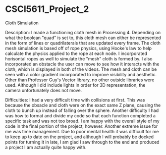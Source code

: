 # CSCI5611_Project_2
Cloth Simulation

Description:
I made a functioning cloth mesh in Processing 4. Depending on what the boolean "quad" is set to, this cloth mesh can either be represented in the form of lines or quadrilaterals that are updated every frame. The cloth mesh simulation is based off of rope physics, using Hooke's law to help calculate the physics applied to the rope at each node. I incorporated horisontal ropes as well to simulate the "mesh" cloth is formed by. I also incorporated an obstacle the user can move to see how it interacts with the cloth, which is displayed in both of the videos. The mesh and cloth can be seen with a color gradient incorporated to improve visibility and aesthetic. Other than Professor Guy's Vector library, no other outside libraries were used. Although I did include lights in order for 3D representation, the camera unfortunately does not move.

Difficulties:
I had a very difficult time with collisions at first. This was because the obsacle and cloth were on the exact same Z plane, causing the cloth to bunch up instead of falling over the sphere. Another difficulty I had was how to format and divide my code so that each function completed a specific task and was not too broad. I am happy with the overall style of my code in the final portion of the project, however. Another extreme issue for me was time management. Due to poor mental health it was difficult for me to keep up to date on the project, and although I will probably be docked points for turning it in late, I am glad I saw through to the end and produced a project I am actually quite happy with. 
